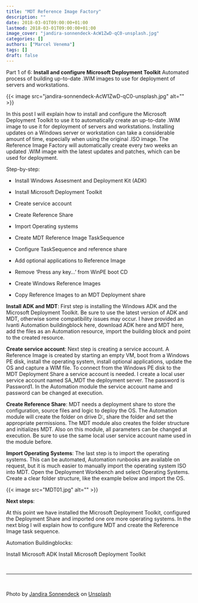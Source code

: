```yaml
---
title: "MDT Reference Image Factory"
description: ""
date: 2018-03-01T09:00:00+01:00
lastmod: 2018-03-01T09:00:00+01:00
image_cover: "jandira-sonnendeck-AcW1ZwD-qC0-unsplash.jpg"
categories: []
authors: ["Marcel Venema"] 
tags: []
draft: false
---
```


Part 1 of 6: **Install and configure Microsoft Deployment Toolkit** 
Automated process of building up-to-date .WIM images to use for deployment of servers and workstations.

<!--more-->
{{< image src="jandira-sonnendeck-AcW1ZwD-qC0-unsplash.jpg" alt="" >}}

In this post I will explain how to install and configure the Microsoft Deployment Toolkit to use it to automatically create an up-to-date .WIM image to use it for deployment of servers and workstations. Installing updates on a Windows server or workstation can take a considerable amount of time, especially when using the original .ISO image. The Reference Image Factory will automatically create every two weeks an updated .WIM image with the latest updates and patches, which can be used for deployment.

Step-by-step:

- Install Windows Assesment and Deployment Kit (ADK)

- Install Microsoft Deployment Toolkit

- Create service account

- Create Reference Share

- Import Operating systems

- Create MDT Reference Image TaskSequence

- Configure TaskSequence and reference share

- Add optional applications to Reference Image

- Remove ‘Press any key…’ from WinPE boot CD

- Create Windows Reference Images

- Copy Reference Images to an MDT Deployment share 



**Install ADK and MDT**:
First step is installing the Windows ADK and the Microsoft Deployment Toolkit. Be sure to use the latest version of ADK and MDT, otherwise some compatibility issues may occur. I have provided an Ivanti Automation buildingblock here, download ADK here and MDT here, add the files as an Automation resource, import the building block and point to the created resource. 


**Create service account**:
Next step is creating a service account. A Reference Image is created by starting an empty VM, boot from a Windows PE disk, install the operating system, install optional applications, update the OS and capture a WIM file. To connect from the Windows PE disk to the MDT Deployment Share a service account is needed. I create a local user service account named SA_MDT the deployment server. The password is Password1. In the Automation module the service account name and password can be changed at execution.

**Create Reference Share**:
MDT needs a deployment share to store the configuration, source files and logic to deploy the OS. The Automation module will create the folder on drive D:\, share the folder and set the appropriate permissions. The MDT module also creates the folder structure and initializes MDT. Also on this module, all parameters can be changed at execution. Be sure to use the same local user service account name used in the module before.

**Import Operating Systems**:
The last step is to import the operating systems. This can be automated, Automation runbooks are available on request, but it is much easier to manually import the operating system ISO into MDT. Open the Deployment Workbench and select Operating Systems. Create a clear folder structure, like the example below and import the OS.

{{< image src="MDT01.jpg" alt="" >}}

**Next steps**:

At this point we have installed the Microsoft Deployment Toolkit, configured the Deployment Share and imported one ore more operating systems. In the next blog I will explain how to configure MDT and create the Reference Image task sequence.
 
Automation Buildingblocks:

Install Microsoft ADK
Install Microsoft Deployment Toolkit

&nbsp;

---
&nbsp;

Photo by <a href="https://unsplash.com/@jandira_sonnendeck?utm_content=creditCopyText&utm_medium=referral&utm_source=unsplash">Jandira Sonnendeck</a> on <a href="https://unsplash.com/photos/a-close-up-of-a-disc-with-a-toothbrush-on-top-of-it-AcW1ZwD-qC0?utm_content=creditCopyText&utm_medium=referral&utm_source=unsplash">Unsplash</a>

&nbsp;
